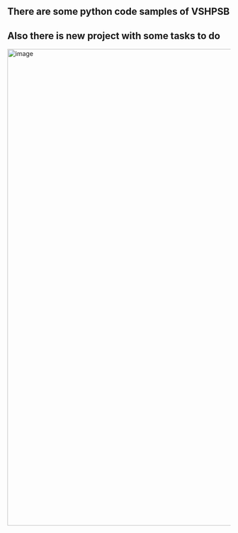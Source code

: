 ## There are some python code samples of VSHPSB

## Also there is new project with some tasks to do 

<img width="1076" alt="image" src="https://github.com/akreminsky/python/assets/146972211/257e1157-3bae-4b72-a81c-b45c16f0be12">
